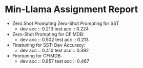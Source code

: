 # Min-Llama Assignment Report

- Zero Shot Prompting Zero-Shot Prompting for SST
  - dev acc :: 0.213
    test acc :: 0.224
- Zero-Shot Prompting for CFIMDB:
  - dev acc :: 0.502
    test acc :: 0.213
- Finetuning for SST: Dev Accuracy:
  - dev acc :: 0.410
    test acc :: 0.392
- Finetuning for CFIMDB:
  - dev acc :: 0.857
    test acc :: 0.467
